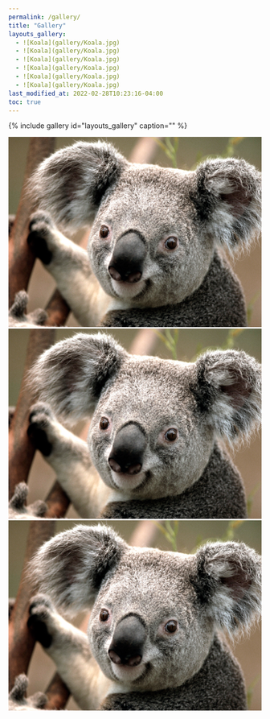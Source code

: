 ```yaml
---
permalink: /gallery/
title: "Gallery"
layouts_gallery:
  - ![Koala](gallery/Koala.jpg)
  - ![Koala](gallery/Koala.jpg)
  - ![Koala](gallery/Koala.jpg)
  - ![Koala](gallery/Koala.jpg)
  - ![Koala](gallery/Koala.jpg)
  - ![Koala](gallery/Koala.jpg)
last_modified_at: 2022-02-28T10:23:16-04:00
toc: true
---
```


{% include gallery id="layouts_gallery" caption="" %}


![Koala](gallery/Koala.jpg) ![Koala](gallery/Koala.jpg) ![Koala](gallery/Koala.jpg)

